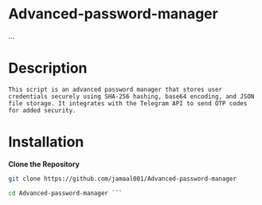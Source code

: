 # Advanced-password-manager
...

# Description
 ```This script is an advanced password manager that stores user credentials securely using SHA-256 hashing, base64 encoding, and JSON file storage. It integrates with the Telegram API to send OTP codes for added security.```

# Installation

**Clone the Repository**

``` bash 
git clone https://github.com/jamaal001/Advanced-password-manager

cd Advanced-password-manager ```

